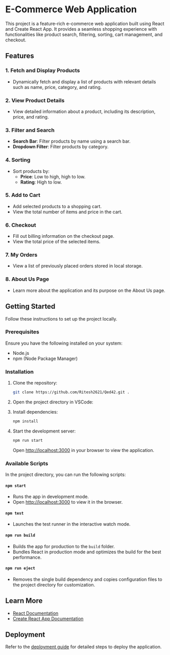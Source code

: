 # E-Commerce Web Application

This project is a feature-rich e-commerce web application built using React and Create React App. It provides a seamless shopping experience with functionalities like product search, filtering, sorting, cart management, and checkout.

## Features

### 1. Fetch and Display Products
- Dynamically fetch and display a list of products with relevant details such as name, price, category, and rating.

### 2. View Product Details
- View detailed information about a product, including its description, price, and rating.

### 3. Filter and Search
- **Search Bar**: Filter products by name using a search bar.
- **Dropdown Filter**: Filter products by category.

### 4. Sorting
- Sort products by:
  - **Price**: Low to high, high to low.
  - **Rating**: High to low.

### 5. Add to Cart
- Add selected products to a shopping cart.
- View the total number of items and price in the cart.

### 6. Checkout
- Fill out billing information on the checkout page.
- View the total price of the selected items.

### 7. My Orders
- View a list of previously placed orders stored in local storage.

### 8. About Us Page
- Learn more about the application and its purpose on the About Us page.

## Getting Started

Follow these instructions to set up the project locally.

### Prerequisites

Ensure you have the following installed on your system:
- Node.js
- npm (Node Package Manager)

### Installation

1. Clone the repository:
   ```bash
   git clone https://github.com/Ritesh2621/Qed42.git .
   ```

2. Open the project directory in VSCode:
 
3. Install dependencies:
   ```bash
   npm install
   ```

4. Start the development server:
   ```bash
   npm run start
   ```

   Open [http://localhost:3000](http://localhost:3000) in your browser to view the application.

### Available Scripts

In the project directory, you can run the following scripts:

#### `npm start`
- Runs the app in development mode.
- Open [http://localhost:3000](http://localhost:3000) to view it in the browser.

#### `npm test`
- Launches the test runner in the interactive watch mode.

#### `npm run build`
- Builds the app for production to the `build` folder.
- Bundles React in production mode and optimizes the build for the best performance.

#### `npm run eject`
- Removes the single build dependency and copies configuration files to the project directory for customization.

## Learn More

- [React Documentation](https://reactjs.org/)
- [Create React App Documentation](https://facebook.github.io/create-react-app/docs/getting-started)

## Deployment

Refer to the [deployment guide](https://facebook.github.io/create-react-app/docs/deployment) for detailed steps to deploy the application.


